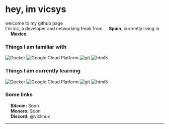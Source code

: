 <h1> hey, im vicsys </h1>

<p>welcome to my github page </br> I'm vic, a developer and networking freak from <img src="https://cdn-icons-png.flaticon.com/512/14009/14009944.png" width="13"/> <b>Spain</b>, currently living in <img src="https://cdn-icons-png.flaticon.com/512/14009/14009736.png" width="13"/> <b>Mexico</b>. </p>
<h3>Things I am familiar with</h3>
<p>
  <img alt="Docker" src="https://img.shields.io/badge/-Docker-46a2f1?style=flat-square&logo=docker&logoColor=white" />
  <img alt="Google Cloud Platform" src="https://img.shields.io/badge/-Google_Cloud_Platform-1a73e8?style=flat-square&logo=google-cloud&logoColor=white" />
  <img alt="git" src="https://img.shields.io/badge/-Git-F05032?style=flat-square&logo=git&logoColor=white" />
  <img alt="html5" src="https://img.shields.io/badge/-HTML5-E34F26?style=flat-square&logo=html5&logoColor=white" />
</p>

<h3>Things I am currently learning</h3>
<p>
  <img alt="Docker" src="https://img.shields.io/badge/-Docker-46a2f1?style=flat-square&logo=docker&logoColor=white" />
  <img alt="Google Cloud Platform" src="https://img.shields.io/badge/-Google_Cloud_Platform-1a73e8?style=flat-square&logo=google-cloud&logoColor=white" />
  <img alt="git" src="https://img.shields.io/badge/-Git-F05032?style=flat-square&logo=git&logoColor=white" />
  <img alt="html5" src="https://img.shields.io/badge/-HTML5-E34F26?style=flat-square&logo=html5&logoColor=white" />
</p>

<h3>Some links</h3>
<p>
<img src="https://cdn-icons-png.flaticon.com/512/5968/5968260.png" width="13"/> <b>Bitcoin:</b> Soon <br>
<img src="https://cdn-icons-png.flaticon.com/512/825/825487.png" width="13"/> <b>Monero:</b> Soon <br>
<img src="https://cdn-icons-png.flaticon.com/512/5968/5968756.png" width="13"/> <b>Discord:</b> @viclinux <br>
</p>

------------
